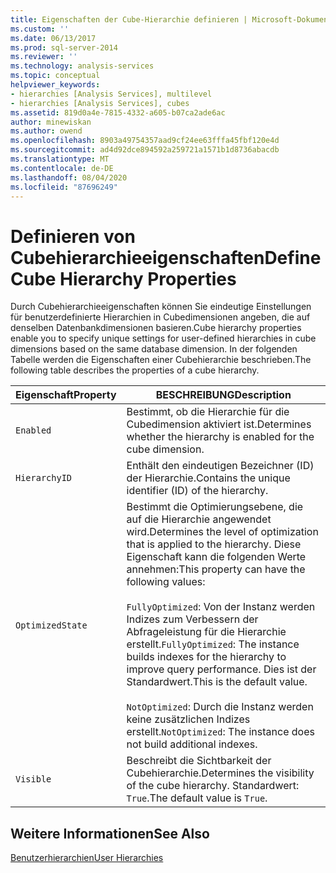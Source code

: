 ```yaml
---
title: Eigenschaften der Cube-Hierarchie definieren | Microsoft-Dokumentation
ms.custom: ''
ms.date: 06/13/2017
ms.prod: sql-server-2014
ms.reviewer: ''
ms.technology: analysis-services
ms.topic: conceptual
helpviewer_keywords:
- hierarchies [Analysis Services], multilevel
- hierarchies [Analysis Services], cubes
ms.assetid: 819d0a4e-7815-4332-a605-b07ca2ade6ac
author: minewiskan
ms.author: owend
ms.openlocfilehash: 8903a49754357aad9cf24ee63fffa45fbf120e4d
ms.sourcegitcommit: ad4d92dce894592a259721a1571b1d8736abacdb
ms.translationtype: MT
ms.contentlocale: de-DE
ms.lasthandoff: 08/04/2020
ms.locfileid: "87696249"
---
```

# <a name="define-cube-hierarchy-properties"></a><span data-ttu-id="93be4-102">Definieren von Cubehierarchieeigenschaften</span><span class="sxs-lookup"><span data-stu-id="93be4-102">Define Cube Hierarchy Properties</span></span>
  <span data-ttu-id="93be4-103">Durch Cubehierarchieeigenschaften können Sie eindeutige Einstellungen für benutzerdefinierte Hierarchien in Cubedimensionen angeben, die auf denselben Datenbankdimensionen basieren.</span><span class="sxs-lookup"><span data-stu-id="93be4-103">Cube hierarchy properties enable you to specify unique settings for user-defined hierarchies in cube dimensions based on the same database dimension.</span></span> <span data-ttu-id="93be4-104">In der folgenden Tabelle werden die Eigenschaften einer Cubehierarchie beschrieben.</span><span class="sxs-lookup"><span data-stu-id="93be4-104">The following table describes the properties of a cube hierarchy.</span></span>  
  
|<span data-ttu-id="93be4-105">Eigenschaft</span><span class="sxs-lookup"><span data-stu-id="93be4-105">Property</span></span>|<span data-ttu-id="93be4-106">BESCHREIBUNG</span><span class="sxs-lookup"><span data-stu-id="93be4-106">Description</span></span>|  
|--------------|-----------------|  
|`Enabled`|<span data-ttu-id="93be4-107">Bestimmt, ob die Hierarchie für die Cubedimension aktiviert ist.</span><span class="sxs-lookup"><span data-stu-id="93be4-107">Determines whether the hierarchy is enabled for the cube dimension.</span></span>|  
|`HierarchyID`|<span data-ttu-id="93be4-108">Enthält den eindeutigen Bezeichner (ID) der Hierarchie.</span><span class="sxs-lookup"><span data-stu-id="93be4-108">Contains the unique identifier (ID) of the hierarchy.</span></span>|  
|`OptimizedState`|<span data-ttu-id="93be4-109">Bestimmt die Optimierungsebene, die auf die Hierarchie angewendet wird.</span><span class="sxs-lookup"><span data-stu-id="93be4-109">Determines the level of optimization that is applied to the hierarchy.</span></span> <span data-ttu-id="93be4-110">Diese Eigenschaft kann die folgenden Werte annehmen:</span><span class="sxs-lookup"><span data-stu-id="93be4-110">This property can have the following values:</span></span><br /><br /> <span data-ttu-id="93be4-111">`FullyOptimized`: Von der Instanz werden Indizes zum Verbessern der Abfrageleistung für die Hierarchie erstellt.</span><span class="sxs-lookup"><span data-stu-id="93be4-111">`FullyOptimized`: The instance builds indexes for the hierarchy to improve query performance.</span></span> <span data-ttu-id="93be4-112">Dies ist der Standardwert.</span><span class="sxs-lookup"><span data-stu-id="93be4-112">This is the default value.</span></span><br /><br /> <span data-ttu-id="93be4-113">`NotOptimized`: Durch die Instanz werden keine zusätzlichen Indizes erstellt.</span><span class="sxs-lookup"><span data-stu-id="93be4-113">`NotOptimized`: The instance does not build additional indexes.</span></span>|  
|`Visible`|<span data-ttu-id="93be4-114">Beschreibt die Sichtbarkeit der Cubehierarchie.</span><span class="sxs-lookup"><span data-stu-id="93be4-114">Determines the visibility of the cube hierarchy.</span></span> <span data-ttu-id="93be4-115">Standardwert: `True`.</span><span class="sxs-lookup"><span data-stu-id="93be4-115">The default value is `True`.</span></span>|  
  
## <a name="see-also"></a><span data-ttu-id="93be4-116">Weitere Informationen</span><span class="sxs-lookup"><span data-stu-id="93be4-116">See Also</span></span>  
 [<span data-ttu-id="93be4-117">Benutzerhierarchien</span><span class="sxs-lookup"><span data-stu-id="93be4-117">User Hierarchies</span></span>](../multidimensional-models-olap-logical-dimension-objects/user-hierarchies.md)  
  
  
